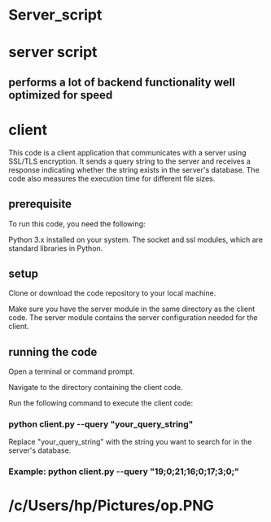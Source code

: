# Server_script
# server script
## performs a lot of backend functionality well optimized for speed

# client
This code is a client application that communicates with a server using SSL/TLS encryption.
It sends a query string to the server and receives a response indicating whether the string exists in the server's database.
The code also measures the execution time for different file sizes.

## prerequisite
To run this code, you need the following:

Python 3.x installed on your system.
The socket and ssl modules, which are standard libraries in Python.

## setup
Clone or download the code repository to your local machine.

Make sure you have the server module in the same directory as the client code.
The server module contains the server configuration needed for the client.

## running the code
Open a terminal or command prompt.

Navigate to the directory containing the client code.

Run the following command to execute the client code:
### python client.py --query "your_query_string"

Replace "your_query_string" with the string you want to search for in the server's database.

### Example: python client.py --query "19;0;21;16;0;17;3;0;"
# /c/Users/hp/Pictures/op.PNG

